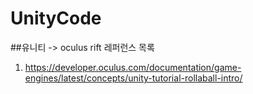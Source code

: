 # UnityCode

##유니티 -> oculus rift 레퍼런스 목록
1. https://developer.oculus.com/documentation/game-engines/latest/concepts/unity-tutorial-rollaball-intro/